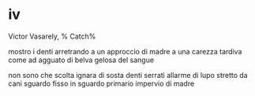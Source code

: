 # iv

Victor Vasarely, %
Catch%

mostro i denti arretrando
a un approccio di madre
a una carezza tardiva
come ad agguato di belva
gelosa del sangue

non sono che scolta ignara
di sosta denti serrati
allarme di lupo stretto da cani
sguardo fisso in sguardo
primario impervio di madre
